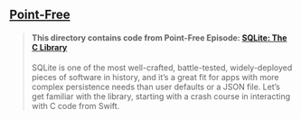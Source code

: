 ## [Point-Free](https://www.pointfree.co)

> #### This directory contains code from Point-Free Episode: [SQLite: The C Library](https://www.pointfree.co/episodes/ep301-sqlite-the-c-library)
>
> SQLite is one of the most well-crafted, battle-tested, widely-deployed pieces of software in history, and it’s a great fit for apps with more complex persistence needs than user defaults or a JSON file. Let’s get familiar with the library, starting with a crash course in interacting with C code from Swift.
